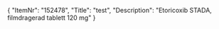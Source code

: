 {
  "ItemNr": "152478",
  "Title": "test",
  "Description": "Etoricoxib STADA, filmdragerad tablett 120 mg"
}